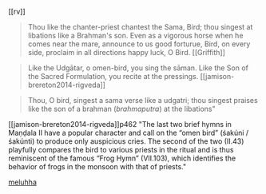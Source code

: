 [[rv]]
> Thou like the chanter-priest chantest the Sama, Bird; thou singest at libations like a Brahman's son. Even as a vigorous horse when he comes near the mare, announce to us good forturue, Bird, on every side, proclaim in all directions happy luck, O Bird. [[Griffith]]

> Like the Udgātar, o omen-bird, you sing the sāman. Like the Son of the Sacred Formulation, you recite at the pressings. [[jamison-brereton2014-rigveda]]

> Thou, O bird, singest a sama verse like a udgatri; thou singest praises like the son of a brahman (*brahmaputra*) at the libations"


[[jamison-brereton2014-rigveda]]p462 "The last two brief hymns in Maṇḍala II have a popular character and call on the “omen bird” (śakúni / śakúnti) to produce only auspicious cries. The second of the two (II.43) playfully compares the bird to various priests in the ritual and is thus reminiscent of the famous “Frog Hymn” (VII.103), which identifies the behavior of frogs in the monsoon with that of priests."


[meluhha](https://meluhha.com/rv/verse.pl?v=02.043.02&acc=no&q=bird&lang=eng)